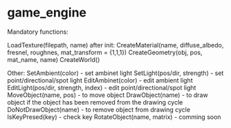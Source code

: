 ﻿# game_engine

Mandatory functions:

LoadTexture(filepath, name)
after init:
CreateMaterial(name, diffuse_albedo, fresnel, roughnes, mat_transform = {1,1,1})
CreateGeometry(obj, pos, mat_name, name)
CreateWorld()

Other:
SetAmbient(color) - set ambinet light
SetLight(pos/dir, strength) - set point/directional/spot light
EditAmbinet(color) - edit ambient light
EditLight(pos/dir, strength, index) - edit point/directional/spot light
MoveObject(name, pos) - to move object
DrawObject(name) - to draw object if the object has been removed from the drawing cycle
DoNotDrawObject(name) - to remove object from drawing cycle
IsKeyPresed(key) - check key
RotateObject(name, matrix) - comming soon
